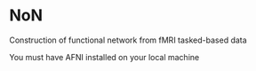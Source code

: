 # NoN
Construction of functional network from fMRI tasked-based data

You must have AFNI installed on your local machine
